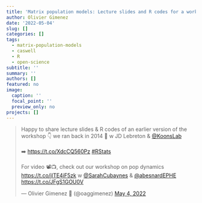 ```yaml
---
title: 'Matrix population models: Lecture slides and R codes for a workshop'
author: Olivier Gimenez
date: '2022-05-04'
slug: []
categories: []
tags:
  - matrix-population-models
  - caswell
  - R
  - open-science
subtitle: ''
summary: ''
authors: []
featured: no
image:
  caption: ''
  focal_point: ''
  preview_only: no
projects: []
---
```



<blockquote class="twitter-tweet"><p lang="en" dir="ltr">Happy to share lecture slides &amp; R codes of an earlier version of the workshop 👇 we ran back in 2014 🤯 w JD Lebreton &amp; <a href="https://twitter.com/KoonsLab?ref_src=twsrc%5Etfw">@KoonsLab</a> <br><br>➡️ <a href="https://t.co/XdcCQ560Pz">https://t.co/XdcCQ560Pz</a> <a href="https://twitter.com/hashtag/RStats?src=hash&amp;ref_src=twsrc%5Etfw">#RStats</a> <br><br>For video 📽️📺, check out our workshop on pop dynamics <a href="https://t.co/jlTE4iF5zk">https://t.co/jlTE4iF5zk</a> w <a href="https://twitter.com/SarahCubaynes?ref_src=twsrc%5Etfw">@SarahCubaynes</a> &amp; <a href="https://twitter.com/abesnardEPHE?ref_src=twsrc%5Etfw">@abesnardEPHE</a> <a href="https://t.co/JFgS1GOU0V">https://t.co/JFgS1GOU0V</a></p>&mdash; Olivier Gimenez 🖖 (@oaggimenez) <a href="https://twitter.com/oaggimenez/status/1521829494981496833?ref_src=twsrc%5Etfw">May 4, 2022</a></blockquote> <script async src="https://platform.twitter.com/widgets.js" charset="utf-8"></script> 

